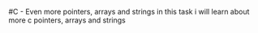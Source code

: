 #C - Even more pointers, arrays and strings
in this task i will learn about more c pointers, arrays and strings
